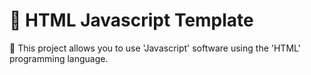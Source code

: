 # 🌟 HTML Javascript Template
📕 This project allows you to use 'Javascript' software using the 'HTML' programming language.
